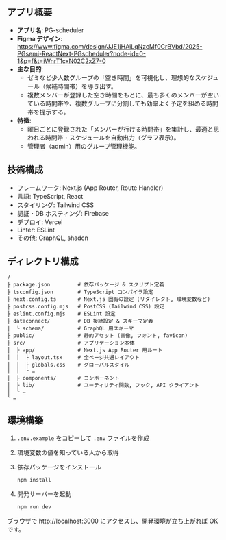 ## アプリ概要

- **アプリ名**: PG-scheduler
- **Figma デザイン**:  
  https://www.figma.com/design/JJE1jHAiLqNzcMf0CrBVbd/2025-PGsemi-ReactNext-PGscheduler?node-id=0-1&p=f&t=iWnrT1cxN02C2xZ7-0
- **主な目的**:
  - ゼミなど少人数グループの「空き時間」を可視化し、理想的なスケジュール（候補時間帯）を導き出す。
  - 複数メンバーが登録した空き時間をもとに、最も多くのメンバーが空いている時間帯や、複数グループに分割しても効率よく予定を組める時間帯を提示する。
- **特徴**:
  - 曜日ごとに登録された「メンバーが行ける時間帯」を集計し、最適と思われる時間帯・スケジュールを自動出力（グラフ表示）。
  - 管理者（admin）用のグループ管理機能。

## 技術構成

- フレームワーク: Next.js (App Router, Route Handler)
- 言語: TypeScript, React
- スタイリング: Tailwind CSS
- 認証・DB ホスティング: Firebase
- デプロイ: Vercel
- Linter: ESLint
- その他: GraphQL, shadcn

## ディレクトリ構成

```
/
├ package.json         # 依存パッケージ & スクリプト定義
├ tsconfig.json        # TypeScript コンパイラ設定
├ next.config.ts       # Next.js 固有の設定 (リダイレクト, 環境変数など)
├ postcss.config.mjs   # PostCSS (Tailwind CSS) 設定
├ eslint.config.mjs    # ESLint 設定
├ dataconnect/         # DB 接続設定 & スキーマ定義
│  └ schema/           # GraphQL 用スキーマ
├ public/              # 静的アセット (画像, フォント, favicon)
├ src/                 # アプリケーション本体
│  ├ app/              # Next.js App Router 用ルート
│  │  ├ layout.tsx     # 全ページ共通レイアウト
│  │  ├ globals.css    # グローバルスタイル
│  │  └ …
│  ├ components/       # コンポーネント
│  ├ lib/              # ユーティリティ関数, フック, API クライアント
│  └ …
└ …
```

## 環境構築

1. `.env.example` をコピーして `.env` ファイルを作成
2. 環境変数の値を知っている人から取得
3. 依存パッケージをインストール

   ```bash
   npm install
   ```

4. 開発サーバーを起動
   ```bash
   npm run dev
   ```

ブラウザで http://localhost:3000 にアクセスし、開発環境が立ち上がれば OK です。
